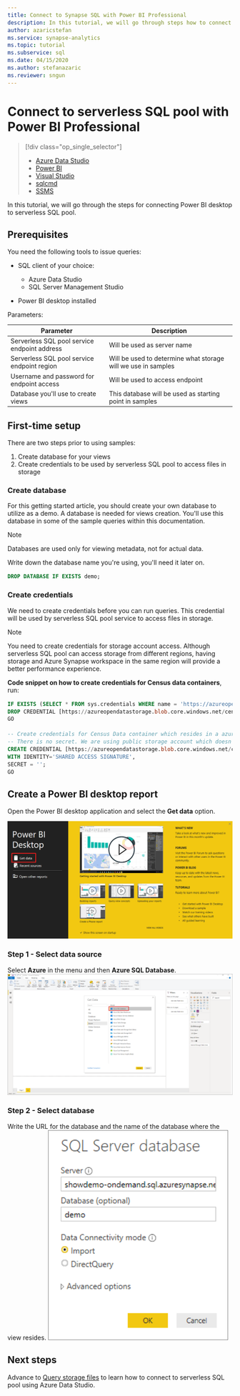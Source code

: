```yaml
---
title: Connect to Synapse SQL with Power BI Professional
description: In this tutorial, we will go through steps how to connect Power BI desktop to serverless SQL pool.
author: azaricstefan
ms.service: synapse-analytics
ms.topic: tutorial
ms.subservice: sql
ms.date: 04/15/2020
ms.author: stefanazaric
ms.reviewer: sngun 
---
```



# Connect to serverless SQL pool with Power BI Professional

> [!div class="op_single_selector"]
>
> - [Azure Data Studio](get-started-azure-data-studio.md)
> - [Power BI](get-started-power-bi-professional.md)
> - [Visual Studio](../sql/get-started-visual-studio.md)
> - [sqlcmd](../sql/get-started-connect-sqlcmd.md)
> - [SSMS](get-started-ssms.md)

In this tutorial, we will go through the steps for connecting Power BI desktop to serverless SQL pool.

## Prerequisites

You need the following tools to issue queries:

- SQL client of your choice:

  - Azure Data Studio
  - SQL Server Management Studio

- Power BI desktop installed

Parameters:

| Parameter                                 | Description                                                   |
| ----------------------------------------- | ------------------------------------------------------------- |
| Serverless SQL pool service endpoint address    | Will be used as server name                                   |
| Serverless SQL pool service endpoint region     | Will be used to determine what storage will we use in samples |
| Username and password for endpoint access | Will be used to access endpoint                               |
| Database you'll use to create views       | This database will be used as starting point in samples       |

## First-time setup

There are two steps prior to using samples:

1. Create database for your views
2. Create credentials to be used by serverless SQL pool to access files in storage

### Create database

For this getting started article, you should create your own database to utilize as a demo. A database is needed for views creation. You'll use this database in some of the sample queries within this documentation.

> [!NOTE]
> Databases are used only for viewing metadata, not for actual data.
>
> Write down the database name you're using, you'll need it later on.

```sql
DROP DATABASE IF EXISTS demo;
```

### Create credentials

We need to create credentials before you can run queries. This credential will be used by serverless SQL pool service to access files in storage.

> [!NOTE]
> You need to create credentials for storage account access. Although serverless SQL pool can access storage from different regions, having storage and Azure Synapse workspace in the same region will provide a better performance experience.

**Code snippet on how to create credentials for Census data containers**, run:

```sql
IF EXISTS (SELECT * FROM sys.credentials WHERE name = 'https://azureopendatastorage.blob.core.windows.net/censusdatacontainer')
DROP CREDENTIAL [https://azureopendatastorage.blob.core.windows.net/censusdatacontainer];
GO

-- Create credentials for Census Data container which resides in a azure open data storage account
-- There is no secret. We are using public storage account which doesn't need secret
CREATE CREDENTIAL [https://azureopendatastorage.blob.core.windows.net/censusdatacontainer]  
WITH IDENTITY='SHARED ACCESS SIGNATURE',  
SECRET = '';
GO
```

## Create a Power BI desktop report

Open the Power BI desktop application and select the **Get data** option.

![Open Power BI desktop application and select get data.](./media/get-started-power-bi-professional/step-0-open-powerbi.png)

### Step 1 - Select data source

Select **Azure** in the menu and then **Azure SQL Database**.
![Select data source.](./media/get-started-power-bi-professional/step-1-select-data-source.png)

### Step 2 - Select database

Write the URL for the database and the name of the database where the view resides.
![Select database on the endpoint.](./media/get-started-power-bi-professional/step-2-db.png)

## Next steps

Advance to [Query storage files](get-started-azure-data-studio.md) to learn how to connect to serverless SQL pool using Azure Data Studio.